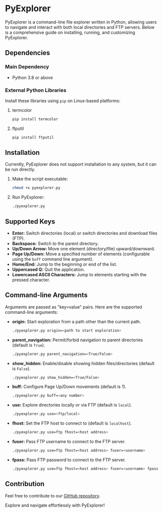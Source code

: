 # PyExplorer

PyExplorer is a command-line file explorer written in Python, allowing users to navigate and interact with both local directories and FTP servers. Below is a comprehensive guide on installing, running, and customizing PyExplorer.

## Dependencies

### Main Dependency

- Python 3.8 or above

### External Python Libraries

Install these libraries using `pip` on Linux-based platforms:

1. termcolor
    ```bash
    pip install termcolor
    ```

2. ftputil
    ```bash
    pip install ftputil
    ```

## Installation

Currently, PyExplorer does not support installation to any system, but it can be run directly.

1. Make the script executable:
    ```bash
    chmod +x pyexplorer.py
    ```

2. Run PyExplorer:
    ```bash
    ./pyexplorer.py
    ```

## Supported Keys

- **Enter:** Switch directories (local) or switch directories and download files (FTP).
- **Backspace:** Switch to the parent directory.
- **Up/Down Arrow:** Move one element (directory/file) upward/downward.
- **Page Up/Down:** Move a specified number of elements (configurable using the `buff` command line argument).
- **Home/End:** Jump to the beginning or end of the list.
- **Uppercased Q:** Quit the application.
- **Lowercased ASCII Characters:** Jump to elements starting with the pressed character.

## Command-line Arguments

Arguments are passed as "key=value" pairs. Here are the supported command-line arguments:

- **origin:** Start exploration from a path other than the current path.
    ```bash
    ./pyexplorer.py origin=<path to start exploration>
    ```

- **parent_navigation:** Permit/forbid navigation to parent directories (default is `True`).
    ```bash
    ./pyexplorer.py parent_navigation=<True/False>
    ```

- **show_hidden:** Enable/disable showing hidden files/directories (default is `False`).
    ```bash
    ./pyexplorer.py show_hidden=<True/False>
    ```

- **buff:** Configure Page Up/Down movements (default is 1).
    ```bash
    ./pyexplorer.py buff=<any number>
    ```

- **use:** Explore directories locally or via FTP (default is `local`).
    ```bash
    ./pyexplorer.py use=<ftp/local>
    ```

- **fhost:** Set the FTP host to connect to (default is `localhost`).
    ```bash
    ./pyexplorer.py use=ftp fhost=<host address>
    ```

- **fuser:** Pass FTP username to connect to the FTP server.
    ```bash
    ./pyexplorer.py use=ftp fhost=<host address> fuser=<username>
    ```

- **fpass:** Pass FTP password to connect to the FTP server.
    ```bash
    ./pyexplorer.py use=ftp fhost=<host address> fuser=<username> fpass=<password>
    ```

## Contribution

Feel free to contribute to our [GitHub repository](https://github.com/0xdsaini/pyexplorer).

Explore and navigate effortlessly with PyExplorer!
